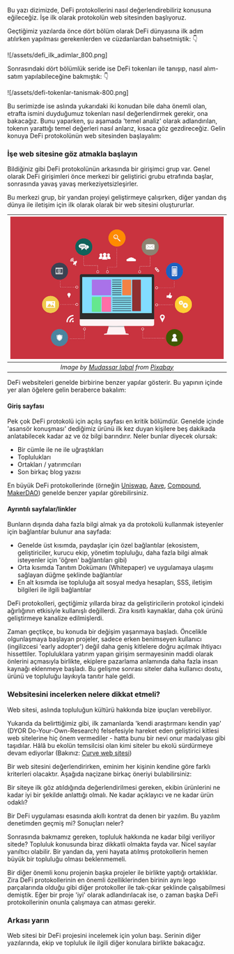 Bu yazı dizimizde, DeFi protokollerini nasıl değerlendirebiliriz konusuna eğileceğiz. İşe ilk olarak protokolün web sitesinden başlıyoruz.

Geçtiğimiz yazılarda önce dört bölüm olarak DeFi dünyasına ilk adım atılırken yapılması gerekenlerden ve cüzdanlardan bahsetmiştik:  👇

![/assets/defi_ilk_adimlar_800.png]


Sonrasındaki dört bölümlük seride ise DeFi tokenları ile tanışıp, nasıl alım-satım yapılabileceğine bakmıştık: 👇

![/assets/defi-tokenlar-tanismak-800.png]

Bu serimizde ise aslında yukarıdaki iki konudan bile daha önemli olan, etrafta ismini duyduğumuz tokenları nasıl değerlendirmek gerekir, ona bakacağız. Bunu yaparken, şu aşamada 'temel analiz' olarak adlandırılan, tokenın yarattığı temel değerleri nasıl anlarız, kısaca göz gezdireceğiz.  Gelin konuya DeFi protokolünün web sitesinden başlayalım: 

### İşe web sitesine göz atmakla başlayın
Bildiğiniz gibi DeFi protokolünün arkasında bir girişimci grup var. Genel olarak DeFi girişimleri önce merkezi bir geliştirici grubu etrafında başlar, sonrasında yavaş yavaş merkeziyetsizleşirler. 

Bu merkezi grup, bir yandan projeyi geliştirmeye çalışırken, diğer yandan dış dünya ile iletişim için ilk olarak olarak bir web sitesini oluştururlar. 


| ![website](/assets/online-3461400_800.jpg)|
|:--:| 
| *Image by [Mudassar Iqbal](https://pixabay.com/users/kreatikar-8562930/) from [Pixabay](https://pixabay.com/)*|

DeFi websiteleri genelde birbirine benzer yapılar gösterir. Bu yapının içinde yer alan öğelere gelin beraberce bakalım: 

#### Giriş sayfası
Pek çok DeFi protokolü için açılış sayfası en kritik bölümdür. Genelde içinde 'asansör konuşması' dediğimiz ürünü ilk kez duyan kişilere beş dakikada anlatabilecek kadar az ve öz bilgi barındırır. Neler bunlar diyecek olursak: 
- Bir cümle ile ne ile uğraştıkları
- Toplulukları
- Ortakları / yatırımcıları
- Son birkaç blog yazısı

En büyük DeFi protokollerinde (örneğin [Uniswap](https://uniswap.org/), [Aave](https://aave.com/), [Compound](https://compound.finance/), [MakerDAO](https://makerdao.com/en/)) genelde benzer yapılar görebilirsiniz. 

#### Ayrıntılı sayfalar/linkler
Bunların dışında daha fazla bilgi almak ya da protokolü kullanmak isteyenler için bağlantılar bulunur ana sayfada:
- Genelde üst kısımda, paydaşlar için özel bağlantılar (ekosistem, geliştiriciler, kurucu ekip, yönetim topluluğu, daha fazla bilgi almak isteyenler için 'öğren' bağlantıları gibi) 
- Orta kısımda Tanıtım Dokümanı (Whitepaper) ve uygulamaya ulaşımı sağlayan düğme şeklinde bağlantılar
- En alt kısımda ise topluluğa ait sosyal medya hesapları, SSS, iletişim bilgileri ile ilgili bağlantılar

DeFi protokolleri, geçtiğimiz yıllarda biraz da geliştiricilerin protokol içindeki ağırlığının etkisiyle kullanışlı değillerdi. Zira kısıtlı kaynaklar, daha çok ürünü geliştirmeye kanalize edilmişlerdi. 

Zaman geçtikçe, bu konuda bir değişim yaşanmaya başladı. Öncelikle olgunlaşmaya başlayan projeler, sadece erken benimseyen kullanıcı (ingilizcesi 'early adopter') değil daha geniş kitlelere doğru açılmak ihtiyacı hissettiler. Topluluklara yatırım yapan girişim sermayesinin maddi olarak önlerini açmasıyla birlikte, ekiplere pazarlama anlamında daha fazla insan kaynağı eklenmeye başladı. Bu gelişme sonrası siteler daha kullanıcı dostu, ürünü ve topluluğu layıkıyla tanıtır hale geldi.

### Websitesini incelerken nelere dikkat etmeli?
Web sitesi, aslında topluluğun kültürü hakkında bize ipuçları verebiliyor. 

Yukarıda da belirttiğimiz gibi, ilk zamanlarda 'kendi araştırmanı kendin yap' (DYOR Do-Your-Own-Research) felsefesiyle hareket eden geliştirici kitlesi web sitelerine hiç önem vermediler - hatta bunu bir nevi onur madalyası gibi taşıdılar. Hâlâ bu ekolün temsilcisi olan kimi siteler bu ekolü sürdürmeye devam ediyorlar (Bakınız: [Curve web sitesi](https://curve.fi/)) 

Bir web sitesini değerlendirirken, eminim her kişinin kendine göre farklı kriterleri olacaktır. Aşağıda naçizane birkaç öneriyi bulabilirsiniz: 

Bir siteye ilk göz atıldığında değerlendirilmesi gereken, ekibin ürünlerini ne kadar iyi bir şekilde anlattığı olmalı. Ne kadar açıklayıcı ve ne kadar ürün odaklı? 

Bir DeFi uygulaması esasında akıllı kontrat da denen bir yazılım. Bu yazılım denetimden geçmiş mi? Sonuçları neler?

Sonrasında bakmamız gereken, topluluk hakkında ne kadar bilgi veriliyor sitede? Topluluk konusunda biraz dikkatli olmakta fayda var. Nicel sayılar yanıltıcı olabilir. Bir yandan da, yeni hayata atılmış protokollerin hemen büyük bir topluluğu olması beklenmemeli. 

Bir diğer önemli konu projenin başka projeler ile birlikte yaptığı ortaklıklar. Zira DeFi protokollerinin en önemli özelliklerinden birinin aynı lego parçalarında olduğu gibi diğer protokoller ile tak-çıkar şeklinde çalışabilmesi demiştik. Eğer bir proje 'iyi' olarak adlandırılacak ise, o zaman başka DeFi protokollerinin onunla çalışmaya can atması gerekir. 

### Arkası yarın

Web sitesi bir DeFi projesini incelemek için yolun başı. Serinin diğer yazılarında, ekip ve topluluk ile ilgili diğer konulara birlikte bakacağız.
